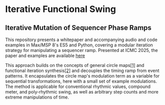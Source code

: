 # Iterative Functional Swing

## Iterative Mutation of Sequencer Phase Ramps

This repository presents a whitepaper and accompanying audio and code examples in Max/MSP 8's ES5 and Python, covering a modular iteration strategy for manipulating a sequencer ramp. Presented at ICMC 2025, the paper and examples are available [here](https://github.com/morganjenks/IterativeFunctionalSwing)

This approach builds on the concepts of general circle maps[[1]](https://link.springer.com/chapter/10.1007/978-3-030-70210-6_44) and functional iteration synthesis[[2]](https://direct.mit.edu/leon/article-abstract/34/3/249/44078/Iterated-Nonlinear-Functions-as-a-Sound-Generating?redirectedFrom=fulltext) and decouples the timing ramp from event patterns. It encapsulates the circle map's modulation term as a variable for sequential transformations, here with a small set of example modulations. The method is applicable for conventional rhythmic values, compound meter, and poly-rhythmic swing, as well as arbitrary step counts and more extreme manipulations of time. 
